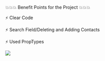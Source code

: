 💥💥💥 Benefit Points for the Project 💥💥💥

⚡ Clear Code

⚡ Search Field/Deleting and Adding Contacts

⚡ Used  PropTypes

![](https://media.giphy.com/media/CkISXfgTSLTmZUOwJE/giphy.gif)
